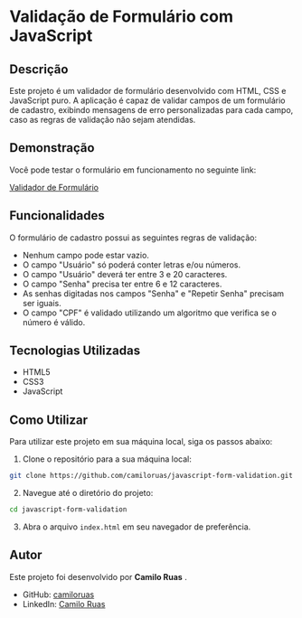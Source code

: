 # Validação de Formulário com JavaScript

## Descrição

Este projeto é um validador de formulário desenvolvido com HTML, CSS e JavaScript puro. A aplicação é capaz de validar campos de um formulário de cadastro, exibindo mensagens de erro personalizadas para cada campo, caso as regras de validação não sejam atendidas.

## Demonstração

Você pode testar o formulário em funcionamento no seguinte link:

[Validador de Formulário](https://camiloruas.github.io/javascript-form-validation/)

## Funcionalidades

O formulário de cadastro possui as seguintes regras de validação:

- Nenhum campo pode estar vazio.
- O campo "Usuário" só poderá conter letras e/ou números.
- O campo "Usuário" deverá ter entre 3 e 20 caracteres.
- O campo "Senha" precisa ter entre 6 e 12 caracteres.
- As senhas digitadas nos campos "Senha" e "Repetir Senha" precisam ser iguais.
- O campo "CPF" é validado utilizando um algoritmo que verifica se o número é válido.

## Tecnologias Utilizadas

- HTML5
- CSS3
- JavaScript

## Como Utilizar

Para utilizar este projeto em sua máquina local, siga os passos abaixo:

1. Clone o repositório para a sua máquina local:

```bash
git clone https://github.com/camiloruas/javascript-form-validation.git
```

2. Navegue até o diretório do projeto:

```bash
cd javascript-form-validation
```

3. Abra o arquivo `index.html` em seu navegador de preferência.

## Autor

Este projeto foi desenvolvido por **Camilo Ruas** .

- GitHub: [camiloruas](https://github.com/camiloruas)
- LinkedIn: [Camilo Ruas](https://www.linkedin.com/in/camilo-ruas/)
